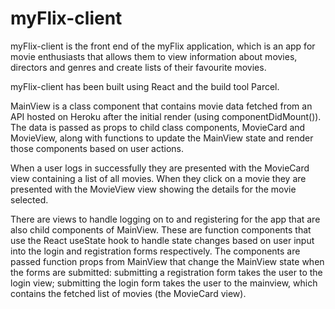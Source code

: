 # myFlix-client

myFlix-client is the front end of the myFlix application, which is an app for movie enthusiasts that allows them to view information about movies, directors and genres and create lists of their favourite movies.

myFlix-client has been built using React and the build tool Parcel.

MainView is a class component that contains movie data fetched from an API hosted on Heroku after the initial render (using componentDidMount()). The data is passed as props to child class components, MovieCard and MovieView, along with functions to update the MainView state and render those components based on user actions.

When a user logs in successfully they are presented with the MovieCard view containing a list of all movies. When they click on a movie they are presented with the MovieView view showing the details for the movie selected.

There are views to handle logging on to and registering for the app that are also child components of MainView. These are function components that use the React useState hook to handle state changes based on user input into the login and registration forms respectively. The components are passed function props from MainView that change the MainView state when the forms are submitted: submitting a registration form takes the user to the login view; submitting the login form takes the user to the mainview, which contains the fetched list of movies (the MovieCard view).